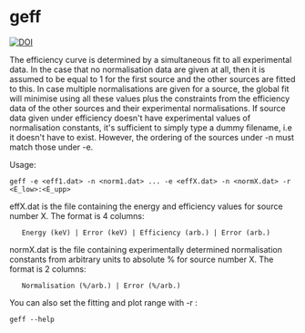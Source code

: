 # geff

[![DOI](https://zenodo.org/badge/159710132.svg)](https://zenodo.org/badge/latestdoi/159710132)

The efficiency curve is determined by a simultaneous fit to all
experimental data. In the case that no normalisation data are
given at all, then it is assumed to be equal to 1 for the first
source and the other sources are fitted to this. In case multiple
normalisations are given for a source, the global fit will minimise
using all these values plus the constraints from the efficiency
data of the other sources and their experimental normalisations.
If source data given under efficiency doesn't have experimental
values of normalisation constants, it's sufficient to simply type
a dummy filename, i.e it doesn't have to exist. However, the
ordering of the sources under -n must match those under -e.


Usage: 
```
geff -e <eff1.dat> -n <norm1.dat> ... -e <effX.dat> -n <normX.dat> -r <E_low>:<E_upp>
```

effX.dat is the file containing the energy and efficiency
values for source number X. The format is 4 columns:
```
   Energy (keV) | Error (keV) | Efficiency (arb.) | Error (arb.)
```

normX.dat is the file containing experimentally determined
normalisation constants from arbitrary units to absolute %
for source number X. The format is 2 columns:
```
   Normalisation (%/arb.) | Error (%/arb.)
```

You can also set the fitting and plot range with -r <low>:<upp> 

```
geff --help
```
